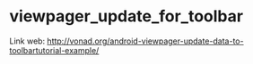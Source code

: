 # viewpager_update_for_toolbar
Link web: http://vonad.org/android-viewpager-update-data-to-toolbartutorial-example/
